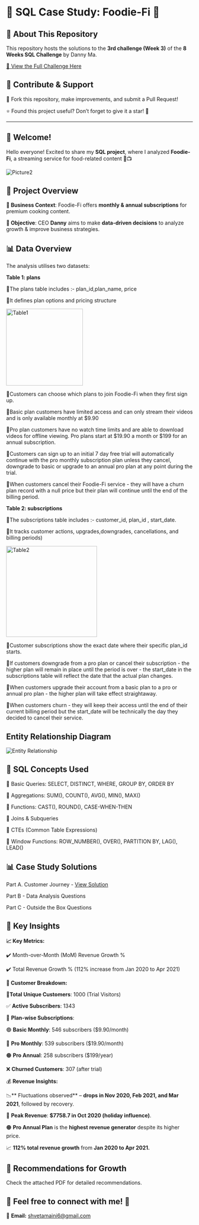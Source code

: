 # 🥑 SQL Case Study: Foodie-Fi 🥑

## 📌 **About This Repository**  

This repository hosts the solutions to the **3rd challenge (Week 3)** of the **8 Weeks SQL Challenge** by Danny Ma.

[📌 View the Full Challenge Here](https://8weeksqlchallenge.com/)

## 🚀 Contribute & Support   

🍴 Fork this repository, make improvements, and submit a Pull Request!  

⭐ Found this project useful? Don’t forget to give it a star! 🌟  

---------------------------------------------------------------------------------------------------------------------------------------------------------------------------------

## 👋 Welcome!  

Hello everyone! Excited to share my **SQL project**, where I analyzed **Foodie-Fi**, a streaming service for food-related content 🍕📺

![Picture2](https://github.com/user-attachments/assets/b050bd60-8ad3-4446-8a9b-d9c3ddc60a0c)


## 🎯 Project Overview

**📝 Business Context**: Foodie-Fi offers **monthly & annual subscriptions** for premium cooking content.

**📌 Objective**: CEO **Danny** aims to make **data-driven decisions** to analyze growth & improve business strategies.

## 📊 Data Overview

The analysis utilises two datasets:

**Table 1: plans**

🔹The plans table includes :- plan_id,plan_name, price

🔹It defines plan options and pricing structure

<img width="207" alt="Table1" src="https://github.com/user-attachments/assets/68ab238f-1605-432a-98b7-95dd7e1ceb9c" />

🔹Customers can choose which plans to join Foodie-Fi when they first sign up.

🔹Basic plan customers have limited access and can only stream their videos and is only available monthly at $9.90

🔹Pro plan customers have no watch time limits and are able to download videos for offline viewing. Pro plans start at $19.90 a month or $199 for an annual subscription.

🔹Customers can sign up to an initial 7 day free trial will automatically continue with the pro monthly subscription plan unless they cancel, downgrade to basic or upgrade to an annual pro plan at any point during the trial.

🔹When customers cancel their Foodie-Fi service - they will have a churn plan record with a null price but their plan will continue until the end of the billing period.

**Table 2: subscriptions**

🔹The subscriptions table includes :- customer_id, plan_id , start_date.

🔹It tracks customer actions, upgrades,downgrades, cancellations, and billing periods)

<img width="245" alt="Table2" src="https://github.com/user-attachments/assets/40754f05-a930-4161-af88-9ad3504f1acb" />


🔹Customer subscriptions show the exact date where their specific plan_id starts.

🔹If customers downgrade from a pro plan or cancel their subscription - the higher plan will remain in place until the period is over - the start_date in the subscriptions table will reflect the date that the actual plan changes.

🔹When customers upgrade their account from a basic plan to a pro or annual pro plan - the higher plan will take effect straightaway.

🔹When customers churn - they will keep their access until the end of their current billing period but the start_date will be technically the day they decided to cancel their service.

## Entity Relationship Diagram

![Entity Relationship](https://github.com/user-attachments/assets/b73ebecd-9700-4fb4-9813-99c980df68fa)


## 🎯 SQL Concepts Used

🔹 Basic Queries: SELECT, DISTINCT, WHERE, GROUP BY, ORDER BY

🔹 Aggregations: SUM(), COUNT(), AVG(), MIN(), MAX()

🔹 Functions: CAST(), ROUND(), CASE-WHEN-THEN

🔹 Joins & Subqueries

🔹 CTEs (Common Table Expressions)

🔹 Window Functions: ROW_NUMBER(), OVER(), PARTITION BY, LAG(), LEAD()

## 📊 Case Study Solutions

Part A. Customer Journey - [View Solution](https://github.com/ShvetaMaini/SQL-CHALLENGE-CASE-STUDY-3-----FOODIE--FI/blob/main/A.%20Customer%20Journey.md)

Part B - Data Analysis Questions

Part C -  Outside the Box Questions

## 🔑 Key Insights 

**📈 Key Metrics:**

✔️ Month-over-Month (MoM) Revenue Growth %

✔️ Total Revenue Growth % (112% increase from Jan 2020 to Apr 2021)

**👥 Customer Breakdown:**

👤**Total Unique Customers**: 1000 (Trial Visitors)

✅ **Active Subscribers**: 1343

📌 **Plan-wise Subscriptions**:

🟢 **Basic Monthly**: 546 subscribers ($9.90/month)

🔵 **Pro Monthly**: 539 subscribers ($19.90/month)

🟠 **Pro Annual**: 258 subscribers ($199/year)

❌ **Churned Customers**: 307 (after trial)

💰 **Revenue Insights:**

📉** Fluctuations observed** – **drops in Nov 2020, Feb 2021, and Mar 2021**, followed by recovery.

📆 **Peak Revenue**: **$7758.7 in Oct 2020 (holiday influence)**.

🟠 **Pro Annual Plan** is the **highest revenue generator** despite its higher price.

📈 **112% total revenue growth** from **Jan 2020 to Apr 2021.**

## 📢 Recommendations for Growth

Check the attached PDF for detailed recommendations.

## 💬 **Feel free to connect with me!** 🚀 

📧 **Email:** shvetamaini6@gmail.com




